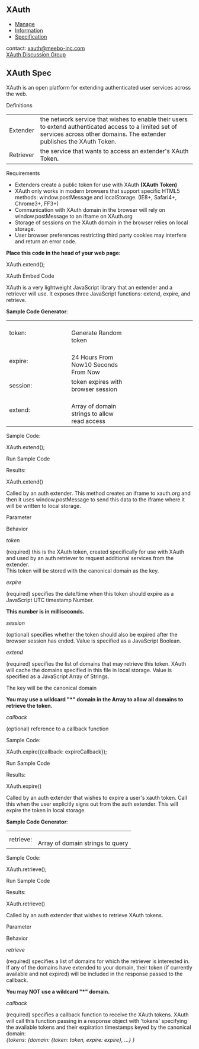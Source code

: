XAuth
-----

-   [Manage](/)
-   [Information](/info)
-   [Specification](/spec)

contact: [xauth@meebo-inc.com](mailto:xauth@meebo-inc.com&subject=xauth.org)  
[XAuth Discussion Group](http://groups.google.com/group/xauth)

XAuth Spec
----------

XAuth is an open platform for extending authenticated user services across the web.

Definitions

<table><tbody><tr class="odd"><td>Extender</td><td>the network service that wishes to enable their users to extend authenticated access to a limited set of services across other domains. The extender publishes the XAuth Token.</td></tr><tr class="even"><td>Retriever</td><td>the service that wants to access an extender's XAuth Token.</td></tr></tbody></table>

Requirements

-   Extenders create a public token for use with XAuth **(XAuth Token)**
-   XAuth only works in modern browsers that support specific HTML5 methods: window.postMessage and localStorage. (IE8+, Safari4+, Chrome3+, FF3+)
-   Communication with XAuth domain in the browser will rely on window.postMessage to an iframe on XAuth.org
-   Storage of sessions on the XAuth domain in the browser relies on local storage.
-   User browser preferences restricting third party cookies may interfere and return an error code.

**Place this code in the head of your web page:**  

XAuth.extend();

XAuth Embed Code

XAuth is a very lightweight JavaScript library that an extender and a retriever will use. It exposes three JavaScript functions: extend, expire, and retrieve.

**Sample Code Generator**:  

<table><colgroup><col style="width: 33%" /><col style="width: 33%" /><col style="width: 33%" /></colgroup><tbody><tr class="odd"><td>token:</td><td><br />
Generate Random token</td><td></td></tr><tr class="even"><td>expire:</td><td><br />
24 Hours From Now10 Seconds From Now</td><td></td></tr><tr class="odd"><td>session:</td><td>token expires with browser session</td><td></td></tr><tr class="even"><td>extend:</td><td><br />
Array of domain strings to allow read access</td><td></td></tr></tbody></table>

Sample Code:  

XAuth.extend();

Run Sample Code

Results:

XAuth.extend()

Called by an auth extender. This method creates an iframe to xauth.org and then it uses window.postMessage to send this data to the iframe where it will be written to local storage.

Parameter

Behavior

*token*

(required) this is the XAuth token, created specifically for use with XAuth and used by an auth retriever to request additional services from the extender.  
This token will be stored with the canonical domain as the key.

*expire*

(required) specifies the date/time when this token should expire as a JavaScript UTC timestamp Number.

**This number is in milliseconds.**

*session*

(optional) specifies whether the token should also be expired after the browser session has ended. Value is specified as a JavaScript Boolean.

*extend*

(required) specifies the list of domains that may retrieve this token. XAuth will cache the domains specified in this file in local storage. Value is specified as a JavaScript Array of Strings.

The key will be the canonical domain

**You may use a wildcard "\*" domain in the Array to allow all domains to retrieve the token.**

*callback*

(optional) reference to a callback function

Sample Code:  

XAuth.expire({callback: expireCallback});

Run Sample Code

Results:

XAuth.expire()

Called by an auth extender that wishes to expire a user's xauth token. Call this when the user explicitly signs out from the auth extender. This will expire the token in local storage.

**Sample Code Generator**:  

<table><tbody><tr class="odd"><td>retrieve:</td><td><br />
Array of domain strings to query</td></tr></tbody></table>

Sample Code:  

XAuth.retrieve();

Run Sample Code

Results:

XAuth.retrieve()

Called by an auth extender that wishes to retrieve XAuth tokens.

Parameter

Behavior

*retrieve*

(required) specifies a list of domains for which the retriever is interested in. If any of the domains have extended to your domain, their token (if currently available and not expired) will be included in the response passed to the callback.

**You may NOT use a wildcard "\*" domain.**

*callback*

(required) specifies a callback function to receive the XAuth tokens. XAuth will call this function passing in a response object with 'tokens' specifying the available tokens and their expiration timestamps keyed by the canonical domain:  
*{tokens: {domain: {token: token, expire: expire}, ...} }*
